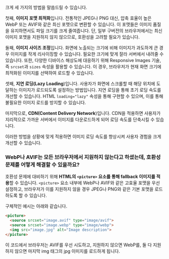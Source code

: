 크게 세 가지의 방법을 말씀드릴 수 있습니다.

첫째, **이미지 포맷 최적화**입니다. 전통적인 JPEG나 PNG 대신, 압축 효율이 높은 WebP 또는 AVIF와 같은 최신 포맷으로 변환할 수 있습니다. 이 포맷들은 이미지 품질을 유지하면서도 파일 크기를 크게 줄여줍니다. 단, 일부 구버전의 브라우저에서는 최신 이미지 포맷을 지원하지 않지 않으므로, 호환성을 고려할 필요가 있습니다.

둘째, **이미지 사이즈 조정**입니다. 화면에 노출되는 크기에 비해 이미지가 과도하게 큰 경우 이미지를 작게 리사이징할 수 있습니다. 필요한 크기에 맞게 잘라 서버에서 내려줄 수 있습니다. 또한, 다양한 디바이스 해상도에 대응하기 위해 Responsive Images 기술, 즉 `srcset`과 `sizes` 속성을 활용할 수 있습니다. 이 경우, 브라우저가 현재 화면 크기에 최적화된 이미지를 선택하여 로드할 수 있습니다.

셋째, **지연 로딩(Lazy Loading**)입니다. 사용자가 화면에 스크롤할 때 해당 위치에 도달하는 이미지가 로드되도록 설정하는 방법입니다. 지연 로딩을 통해 초기 로딩 속도를 개선할 수 있습니다. HTML `loading="lazy"` 속성을 통해 구현할 수 있으며, 이를 통해 불필요한 이미지 로드를 방지할 수 있습니다.

마지막으로, **CDN(Content Delivery Network**)입니다. CDN을 적용하면 사용자가 지리적으로 가까운 서버에서 이미지를 다운로드하게 되어 로딩 속도를 단축시킬 수 있습니다.

이러한 방법을 상황에 맞게 적용하면 이미지 로딩 속도를 향상시켜 사용자 경험을 크게 개선할 수 있습니다.

### WebP나 AVIF는 모든 브라우저에서 지원하지 않는다고 하셨는데, 호환성 문제를 어떻게 해결할 수 있을까요?

호환성 문제에 대비하기 위해 **HTML의 `<picture>` 요소를 통해 fallback 이미지를 적용**할 수 있습니다. `<picture>` 요소 내부에 WebP나 AVIF와 같은 고효율 포맷을 우선 설정하고, 브라우저가 이를 지원하지 않을 경우 JPEG나 PNG와 같은 기본 포맷을 로드하도록 할 수 있습니다.

구체적인 예시는 아래와 같습니다.

```html
<picture>
  <source srcset="image.avif" type="image/avif">
  <source srcset="image.webp" type="image/webp">
  <img src="image.jpg" alt="Image description">
</picture>
```

이 코드에서 브라우저는 AVIF를 우선 시도하고, 지원하지 않으면 WebP를, 둘 다 지원하지 않으면 마지막 img 태그의 jpg 이미지를 로드하게 됩니다.